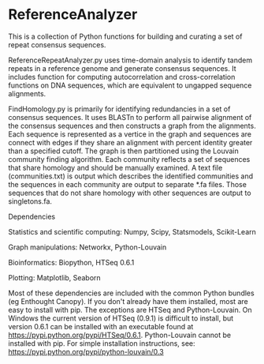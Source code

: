 # ReferenceAnalyzer

This is a collection of Python functions for building and curating a set of repeat consensus sequences. 

ReferenceRepeatAnalyzer.py uses time-domain analysis to identify tandem repeats in a reference genome and generate consensus sequences. It includes function for computing autocorrelation and cross-correlation functions on DNA sequences, which are equivalent to ungapped sequence alignments.

FindHomology.py is primarily for identifying redundancies in a set of consensus sequences. It uses BLASTn to perform all pairwise alignment of the consensus sequences and then constructs a graph from the alignments. Each sequence is represented as a vertice in the graph and sequences are connect with edges if they share an alignment with percent identity greater than a specified cutoff. The graph is then partitioned using the Louvain community finding algorithm. Each community reflects a set of sequences that share homology and should be manually examined. A text file (communities.txt) is output which describes the identified communities and the sequences in each community are output to separate \*.fa files. Those sequences that do not share homology with other sequences are output to singletons.fa.

Dependencies

Statistics and scientific computing: Numpy, Scipy, Statsmodels, Scikit-Learn

Graph manipulations: Networkx, Python-Louvain

Bioinformatics: Biopython,  HTSeq 0.6.1

Plotting: Matplotlib, Seaborn

Most of these dependencies are included with the common Python bundles (eg Enthought Canopy). If you don't already have them installed, most are easy to install with pip.  The exceptions are HTSeq and Python-Louvain. On Windows the current version of HTSeq (0.9.1) is difficult to install, but version 0.6.1 can be installed with an executable found at https://pypi.python.org/pypi/HTSeq/0.6.1. Python-Louvain cannot be installed with pip. For simple installation instructions, see: https://pypi.python.org/pypi/python-louvain/0.3
